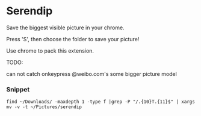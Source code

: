 Serendip
==========

Save the biggest visible picture in your chrome.

Press 'S', then choose the folder to save your picture!

Use chrome to pack this extension.

TODO:

can not catch onkeypress @weibo.com's some bigger picture model

### Snippet
`find ~/Downloads/ -maxdepth 1 -type f |grep -P "/.{10}T.{11}$" | xargs mv -v -t ~/Pictures/serendip`

